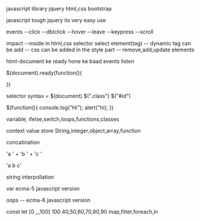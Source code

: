 javascript library jquery
html,css bootstrap

javascript tough 
jquery its very easy use

events
--click
--dblclick
--hover
--leave
--keypress
--scroll

impact 
--inside in html,css
selector select element(tag)
--  dynamic tag can be add
--  css can be added in the style part 
--  remove,add,update elements

html-document ke ready hone ke baad events listen

$(document).ready(function(){

})

selector syntax = $(document)
$(".class")
$("#id")

$(function(){
    console.log("Hi");
    alert("hi);
})


variable,
ifelse,switch,loops,functions,classes

context value store
String,integer,object,array,function


concatination

'a ' + 'b ' + 'c '

'a b c'

string interpollation


var ecma-5 javascript version

oops -- ecma-6 javascript version
<!-- String,integer,object,array,function -->

const
let
[0 ,,,100]
100
40,50,60,70,80,90
map,filter,foreach,in